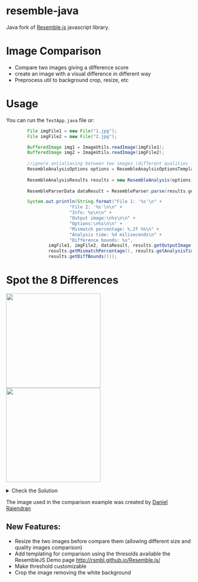 # resemble-java
Java fork of <a href="https://github.com/Huddle/Resemble.js" target="_blank">Resemble.js</a> javascript library.

# Image Comparison
- Compare two images giving a difference score 
- create an image with a visual difference in different way
- Preprocess util to background crop, resize, etc

# Usage
You can run the `TestApp.java` file or:

```java
        File imgFile1 = new File("1.jpg");
        File imgFile2 = new File("2.jpg");

        BufferedImage img1 = ImageUtils.readImage(imgFile1);
        BufferedImage img2 = ImageUtils.readImage(imgFile2);
        
        //ignore antialiasing between two images (different qualities for example)
        ResembleAnalysisOptions options = ResembleAnaylsisOptionsTemplates.ignoringAntialiasing();
        
        ResembleAnalysisResults results = new ResembleAnalysis(options).analyseImages(img1, img2);
        
        ResembleParserData dataResult = ResembleParser.parse(results.getOutputImage());

        System.out.println(String.format("File 1: '%s'\n" +
                        "File 2: '%s'\n\n" +
                        "Info: %s\n\n" +
                        "Output image:\n%s\n\n" +
                        "Options:\n%s\n\n" +
                        "Mismatch percentage: %.2f %%\n" +
                        "Analysis time: %d miliseconds\n" +
                        "Difference bounds: %s",
                imgFile1, imgFile2, dataResult, results.getOutputImage(), options,
                results.getMismatchPercentage(), results.getAnalysisTime().toMillis(),
                results.getDiffBounds()));
```

# Spot the 8 Differences
<img src="https://github.com/toninofox/resemble-java/blob/master/1.jpg" width="256"><img src="https://github.com/toninofox/resemble-java/blob/master/2.jpg" width="256">

<details>
  <summary>Check the Solution</summary>
  <img src="https://github.com/toninofox/resemble-java/blob/master/3.jpg" width="256">
</details>

The image used in the comparison example was created by [Daniel Rajendran](https://twitter.com/Shadowise)

## New Features:
- Resize the two images before compare them (allowing different size and quality images comparison)
- Add templating for comparison using the thresolds available the ResembleJS Demo page http://rsmbl.github.io/Resemble.js/
- Make threshold customizable
- Crop the image removing the white background
